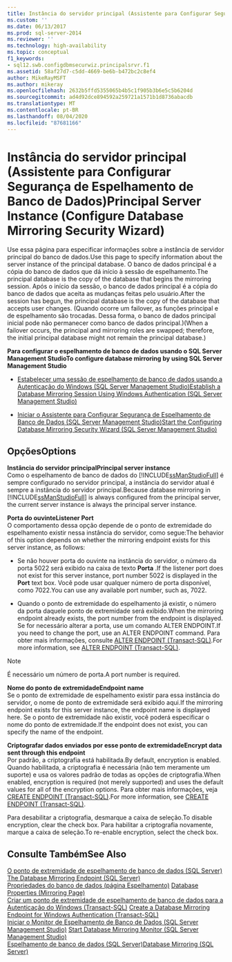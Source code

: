 ```yaml
---
title: Instância do servidor principal (Assistente para Configurar Segurança de Espelhamento de Banco de Dados) | Microsoft Docs
ms.custom: ''
ms.date: 06/13/2017
ms.prod: sql-server-2014
ms.reviewer: ''
ms.technology: high-availability
ms.topic: conceptual
f1_keywords:
- sql12.swb.configdbmsecurwiz.principalsrvr.f1
ms.assetid: 58af27d7-c5dd-4669-be6b-b472bc2c8ef4
author: MikeRayMSFT
ms.author: mikeray
ms.openlocfilehash: 2632b5ffd5355065b4b5c1f905b3b6e5c5b6204d
ms.sourcegitcommit: ad4d92dce894592a259721a1571b1d8736abacdb
ms.translationtype: MT
ms.contentlocale: pt-BR
ms.lasthandoff: 08/04/2020
ms.locfileid: "87681166"
---
```

# <a name="principal-server-instance-configure-database-mirroring-security-wizard"></a><span data-ttu-id="3a8fb-102">Instância do servidor principal (Assistente para Configurar Segurança de Espelhamento de Banco de Dados)</span><span class="sxs-lookup"><span data-stu-id="3a8fb-102">Principal Server Instance (Configure Database Mirroring Security Wizard)</span></span>
  <span data-ttu-id="3a8fb-103">Use essa página para especificar informações sobre a instância de servidor principal do banco de dados.</span><span class="sxs-lookup"><span data-stu-id="3a8fb-103">Use this page to specify information about the server instance of the principal database.</span></span> <span data-ttu-id="3a8fb-104">O banco de dados principal é a cópia do banco de dados que dá início à sessão de espelhamento.</span><span class="sxs-lookup"><span data-stu-id="3a8fb-104">The principal database is the copy of the database that begins the mirroring session.</span></span> <span data-ttu-id="3a8fb-105">Após o início da sessão, o banco de dados principal é a cópia do banco de dados que aceita as mudanças feitas pelo usuário.</span><span class="sxs-lookup"><span data-stu-id="3a8fb-105">After the session has begun, the principal database is the copy of the database that accepts user changes.</span></span> <span data-ttu-id="3a8fb-106">(Quando ocorre um failover, as funções principal e de espelhamento são trocadas. Dessa forma, o banco de dados principal inicial pode não permanecer como banco de dados principal.)</span><span class="sxs-lookup"><span data-stu-id="3a8fb-106">(When a failover occurs, the principal and mirroring roles are swapped; therefore, the initial principal database might not remain the principal database.)</span></span>  
  
 <span data-ttu-id="3a8fb-107">**Para configurar o espelhamento de banco de dados usando o SQL Server Management Studio**</span><span class="sxs-lookup"><span data-stu-id="3a8fb-107">**To configure database mirroring by using SQL Server Management Studio**</span></span>  
  
-   [<span data-ttu-id="3a8fb-108">Estabelecer uma sessão de espelhamento de banco de dados usando a Autenticação do Windows &#40;SQL Server Management Studio&#41;</span><span class="sxs-lookup"><span data-stu-id="3a8fb-108">Establish a Database Mirroring Session Using Windows Authentication &#40;SQL Server Management Studio&#41;</span></span>](establish-database-mirroring-session-windows-authentication.md)  
  
-   [<span data-ttu-id="3a8fb-109">Iniciar o Assistente para Configurar Segurança de Espelhamento de Banco de Dados &#40;SQL Server Management Studio&#41;</span><span class="sxs-lookup"><span data-stu-id="3a8fb-109">Start the Configuring Database Mirroring Security Wizard &#40;SQL Server Management Studio&#41;</span></span>](start-the-configuring-database-mirroring-security-wizard.md)  
  
## <a name="options"></a><span data-ttu-id="3a8fb-110">Opções</span><span class="sxs-lookup"><span data-stu-id="3a8fb-110">Options</span></span>  
 <span data-ttu-id="3a8fb-111">**Instância do servidor principal**</span><span class="sxs-lookup"><span data-stu-id="3a8fb-111">**Principal server instance**</span></span>  
 <span data-ttu-id="3a8fb-112">Como o espelhamento de banco de dados do [!INCLUDE[ssManStudioFull](../../includes/ssmanstudiofull-md.md)] é sempre configurado no servidor principal, a instância do servidor atual é sempre a instância do servidor principal.</span><span class="sxs-lookup"><span data-stu-id="3a8fb-112">Because database mirroring in [!INCLUDE[ssManStudioFull](../../includes/ssmanstudiofull-md.md)] is always configured from the principal server, the current server instance is always the principal server instance.</span></span>  
  
 <span data-ttu-id="3a8fb-113">**Porta do ouvinte**</span><span class="sxs-lookup"><span data-stu-id="3a8fb-113">**Listener Port**</span></span>  
 <span data-ttu-id="3a8fb-114">O comportamento dessa opção depende de o ponto de extremidade do espelhamento existir nessa instância do servidor, como segue:</span><span class="sxs-lookup"><span data-stu-id="3a8fb-114">The behavior of this option depends on whether the mirroring endpoint exists for this server instance, as follows:</span></span>  
  
-   <span data-ttu-id="3a8fb-115">Se não houver porta do ouvinte na instância do servidor, o número da porta 5022 será exibido na caixa de texto **Porta** .</span><span class="sxs-lookup"><span data-stu-id="3a8fb-115">If the listener port does not exist for this server instance, port number 5022 is displayed in the **Port** text box.</span></span> <span data-ttu-id="3a8fb-116">Você pode usar qualquer número de porta disponível, como 7022.</span><span class="sxs-lookup"><span data-stu-id="3a8fb-116">You can use any available port number, such as, 7022.</span></span>  
  
-   <span data-ttu-id="3a8fb-117">Quando o ponto de extremidade do espelhamento já existir, o número da porta daquele ponto de extremidade será exibido.</span><span class="sxs-lookup"><span data-stu-id="3a8fb-117">When the mirroring endpoint already exists, the port number from the endpoint is displayed.</span></span> <span data-ttu-id="3a8fb-118">Se for necessário alterar a porta, use um comando ALTER ENDPOINT.</span><span class="sxs-lookup"><span data-stu-id="3a8fb-118">If you need to change the port, use an ALTER ENDPOINT command.</span></span> <span data-ttu-id="3a8fb-119">Para obter mais informações, consulte [ALTER ENDPOINT &#40;Transact-SQL&#41;](/sql/t-sql/statements/alter-endpoint-transact-sql).</span><span class="sxs-lookup"><span data-stu-id="3a8fb-119">For more information, see [ALTER ENDPOINT &#40;Transact-SQL&#41;](/sql/t-sql/statements/alter-endpoint-transact-sql).</span></span>  
  
> [!NOTE]  
>  <span data-ttu-id="3a8fb-120">É necessário um número de porta.</span><span class="sxs-lookup"><span data-stu-id="3a8fb-120">A port number is required.</span></span>  
  
 <span data-ttu-id="3a8fb-121">**Nome do ponto de extremidade**</span><span class="sxs-lookup"><span data-stu-id="3a8fb-121">**Endpoint name**</span></span>  
 <span data-ttu-id="3a8fb-122">Se o ponto de extremidade de espelhamento existir para essa instância do servidor, o nome de ponto de extremidade será exibido aqui.</span><span class="sxs-lookup"><span data-stu-id="3a8fb-122">If the mirroring endpoint exists for this server instance, the endpoint name is displayed here.</span></span> <span data-ttu-id="3a8fb-123">Se o ponto de extremidade não existir, você poderá especificar o nome do ponto de extremidade.</span><span class="sxs-lookup"><span data-stu-id="3a8fb-123">If the endpoint does not exist, you can specify the name of the endpoint.</span></span>  
  
 <span data-ttu-id="3a8fb-124">**Criptografar dados enviados por esse ponto de extremidade**</span><span class="sxs-lookup"><span data-stu-id="3a8fb-124">**Encrypt data sent through this endpoint**</span></span>  
 <span data-ttu-id="3a8fb-125">Por padrão, a criptografia está habilitada.</span><span class="sxs-lookup"><span data-stu-id="3a8fb-125">By default, encryption is enabled.</span></span> <span data-ttu-id="3a8fb-126">Quando habilitada, a criptografia é necessária (não tem meramente um suporte) e usa os valores padrão de todas as opções de criptografia.</span><span class="sxs-lookup"><span data-stu-id="3a8fb-126">When enabled, encryption is required (not merely supported) and uses the default values for all of the encryption options.</span></span> <span data-ttu-id="3a8fb-127">Para obter mais informações, veja [CREATE ENDPOINT &#40;Transact-SQL&#41;](/sql/t-sql/statements/create-endpoint-transact-sql).</span><span class="sxs-lookup"><span data-stu-id="3a8fb-127">For more information, see [CREATE ENDPOINT &#40;Transact-SQL&#41;](/sql/t-sql/statements/create-endpoint-transact-sql).</span></span>  
  
 <span data-ttu-id="3a8fb-128">Para desabilitar a criptografia, desmarque a caixa de seleção.</span><span class="sxs-lookup"><span data-stu-id="3a8fb-128">To disable encryption, clear the check box.</span></span> <span data-ttu-id="3a8fb-129">Para habilitar a criptografia novamente, marque a caixa de seleção.</span><span class="sxs-lookup"><span data-stu-id="3a8fb-129">To re-enable encryption, select the check box.</span></span>  
  
## <a name="see-also"></a><span data-ttu-id="3a8fb-130">Consulte Também</span><span class="sxs-lookup"><span data-stu-id="3a8fb-130">See Also</span></span>  
 <span data-ttu-id="3a8fb-131">[O ponto de extremidade de espelhamento de banco de dados &#40;SQL Server&#41;](the-database-mirroring-endpoint-sql-server.md) </span><span class="sxs-lookup"><span data-stu-id="3a8fb-131">[The Database Mirroring Endpoint &#40;SQL Server&#41;](the-database-mirroring-endpoint-sql-server.md) </span></span>  
 <span data-ttu-id="3a8fb-132">[Propriedades do banco de dados &#40;página Espelhamento&#41;](../../relational-databases/databases/database-properties-mirroring-page.md) </span><span class="sxs-lookup"><span data-stu-id="3a8fb-132">[Database Properties &#40;Mirroring Page&#41;](../../relational-databases/databases/database-properties-mirroring-page.md) </span></span>  
 <span data-ttu-id="3a8fb-133">[Criar um ponto de extremidade de espelhamento de banco de dados para a Autenticação do Windows &#40;Transact-SQL&#41;](create-a-database-mirroring-endpoint-for-windows-authentication-transact-sql.md) </span><span class="sxs-lookup"><span data-stu-id="3a8fb-133">[Create a Database Mirroring Endpoint for Windows Authentication &#40;Transact-SQL&#41;](create-a-database-mirroring-endpoint-for-windows-authentication-transact-sql.md) </span></span>  
 <span data-ttu-id="3a8fb-134">[Iniciar o Monitor de Espelhamento de Banco de Dados &#40;SQL Server Management Studio&#41;](../database-mirroring/start-database-mirroring-monitor-sql-server-management-studio.md) </span><span class="sxs-lookup"><span data-stu-id="3a8fb-134">[Start Database Mirroring Monitor &#40;SQL Server Management Studio&#41;](../database-mirroring/start-database-mirroring-monitor-sql-server-management-studio.md) </span></span>  
 [<span data-ttu-id="3a8fb-135">Espelhamento de banco de dados &#40;SQL Server&#41;</span><span class="sxs-lookup"><span data-stu-id="3a8fb-135">Database Mirroring &#40;SQL Server&#41;</span></span>](database-mirroring-sql-server.md)  
  
  

